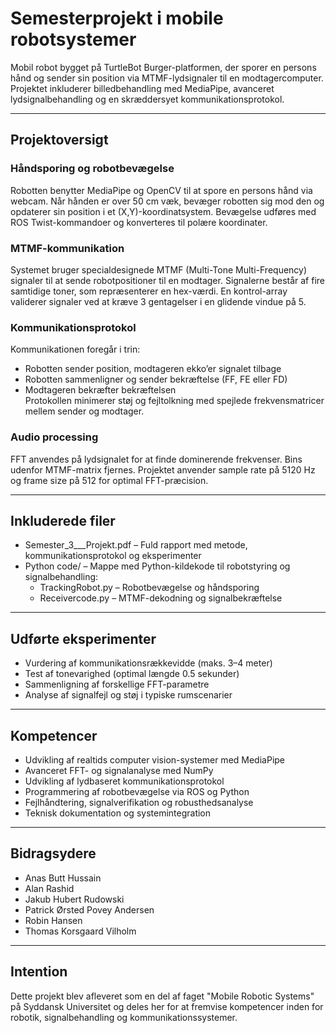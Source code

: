 # Semesterprojekt i mobile robotsystemer

Mobil robot bygget på TurtleBot Burger-platformen, der sporer en persons hånd og sender sin position via MTMF-lydsignaler til en modtagercomputer. Projektet inkluderer billedbehandling med MediaPipe, avanceret lydsignalbehandling og en skræddersyet kommunikationsprotokol.

---

## Projektoversigt

### Håndsporing og robotbevægelse  
Robotten benytter MediaPipe og OpenCV til at spore en persons hånd via webcam. Når hånden er over 50 cm væk, bevæger robotten sig mod den og opdaterer sin position i et (X,Y)-koordinatsystem. Bevægelse udføres med ROS Twist-kommandoer og konverteres til polære koordinater.

### MTMF-kommunikation  
Systemet bruger specialdesignede MTMF (Multi-Tone Multi-Frequency) signaler til at sende robotpositioner til en modtager. Signalerne består af fire samtidige toner, som repræsenterer en hex-værdi. En kontrol-array validerer signaler ved at kræve 3 gentagelser i en glidende vindue på 5.

### Kommunikationsprotokol  
Kommunikationen foregår i trin:
- Robotten sender position, modtageren ekko’er signalet tilbage  
- Robotten sammenligner og sender bekræftelse (FF, FE eller FD)  
- Modtageren bekræfter bekræftelsen  
Protokollen minimerer støj og fejltolkning med spejlede frekvensmatricer mellem sender og modtager.

### Audio processing  
FFT anvendes på lydsignalet for at finde dominerende frekvenser. Bins udenfor MTMF-matrix fjernes. Projektet anvender sample rate på 5120 Hz og frame size på 512 for optimal FFT-præcision.

---

## Inkluderede filer

- Semester_3___Projekt.pdf – Fuld rapport med metode, kommunikationsprotokol og eksperimenter  
- Python code/ – Mappe med Python-kildekode til robotstyring og signalbehandling:
  - TrackingRobot.py – Robotbevægelse og håndsporing
  - Receivercode.py – MTMF-dekodning og signalbekræftelse

---

## Udførte eksperimenter

- Vurdering af kommunikationsrækkevidde (maks. 3–4 meter)  
- Test af tonevarighed (optimal længde 0.5 sekunder)  
- Sammenligning af forskellige FFT-parametre  
- Analyse af signalfejl og støj i typiske rumscenarier

---

## Kompetencer

- Udvikling af realtids computer vision-systemer med MediaPipe  
- Avanceret FFT- og signalanalyse med NumPy  
- Udvikling af lydbaseret kommunikationsprotokol  
- Programmering af robotbevægelse via ROS og Python  
- Fejlhåndtering, signalverifikation og robusthedsanalyse  
- Teknisk dokumentation og systemintegration

---

## Bidragsydere

- Anas Butt Hussain  
- Alan Rashid  
- Jakub Hubert Rudowski  
- Patrick Ørsted Povey Andersen  
- Robin Hansen  
- Thomas Korsgaard Vilholm

---

## Intention

Dette projekt blev afleveret som en del af faget "Mobile Robotic Systems" på Syddansk Universitet og deles her for at fremvise kompetencer inden for robotik, signalbehandling og kommunikationssystemer.
